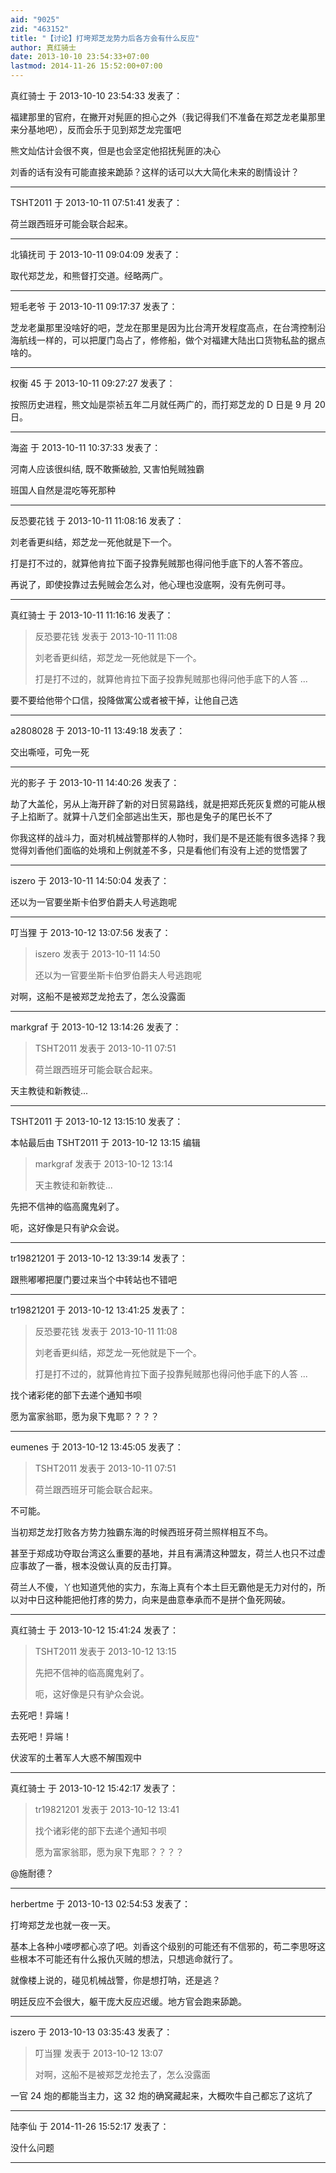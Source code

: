 ```yaml
---
aid: "9025"
zid: "463152"
title: "【讨论】打垮郑芝龙势力后各方会有什么反应"
author: 真红骑士
date: 2013-10-10 23:54:33+07:00
lastmod: 2014-11-26 15:52:00+07:00
---
```


真红骑士 于 2013-10-10 23:54:33 发表了：

福建那里的官府，在撇开对髡匪的担心之外（我记得我们不准备在郑芝龙老巢那里来分基地吧），反而会乐于见到郑芝龙完蛋吧

熊文灿估计会很不爽，但是也会坚定他招抚髡匪的决心

刘香的话有没有可能直接来跪舔？这样的话可以大大简化未来的剧情设计？

---

TSHT2011 于 2013-10-11 07:51:41 发表了：

荷兰跟西班牙可能会联合起来。

---

北镇抚司 于 2013-10-11 09:04:09 发表了：

取代郑芝龙，和熊督打交道。经略两广。

---

短毛老爷 于 2013-10-11 09:17:37 发表了：

芝龙老巢那里没啥好的吧，芝龙在那里是因为比台湾开发程度高点，在台湾控制沿海航线一样的，可以把厦门岛占了，修修船，做个对福建大陆出口货物私盐的据点啥的。

---

权衡 45 于 2013-10-11 09:27:27 发表了：

按照历史进程，熊文灿是崇祯五年二月就任两广的，而打郑芝龙的 D 日是 9 月 20 日。

---

海盗 于 2013-10-11 10:37:33 发表了：

河南人应该很纠结, 既不敢撕破脸, 又害怕髡贼独霸

班国人自然是混吃等死那种

---

反恐要花钱 于 2013-10-11 11:08:16 发表了：

刘老香更纠结，郑芝龙一死他就是下一个。

打是打不过的，就算他肯拉下面子投靠髡贼那也得问他手底下的人答不答应。

再说了，即使投靠过去髡贼会怎么对，他心理也没底啊，没有先例可寻。

---

真红骑士 于 2013-10-11 11:16:16 发表了：

> 反恐要花钱 发表于 2013-10-11 11:08
>
> 刘老香更纠结，郑芝龙一死他就是下一个。
>
> 打是打不过的，就算他肯拉下面子投靠髡贼那也得问他手底下的人答 ...

要不要给他带个口信，投降做寓公或者被干掉，让他自己选

---

a2808028 于 2013-10-11 13:49:18 发表了：

交出嘶哑，可免一死

---

光的影子 于 2013-10-11 14:40:26 发表了：

劫了大盖伦，另从上海开辟了新的对日贸易路线，就是把郑氏死灰复燃的可能从根子上掐断了。就算十八芝们全部逃出生天，那也是兔子的尾巴长不了

你我这样的战斗力，面对机械战警那样的人物时，我们是不是还能有很多选择？我觉得刘香他们面临的处境和上例就差不多，只是看他们有没有上述的觉悟罢了

---

iszero 于 2013-10-11 14:50:04 发表了：

还以为一官要坐斯卡伯罗伯爵夫人号逃跑呢

---

叮当狸 于 2013-10-12 13:07:56 发表了：

> iszero 发表于 2013-10-11 14:50
>
> 还以为一官要坐斯卡伯罗伯爵夫人号逃跑呢

对啊，这船不是被郑芝龙抢去了，怎么没露面

---

markgraf 于 2013-10-12 13:14:26 发表了：

> TSHT2011 发表于 2013-10-11 07:51
>
> 荷兰跟西班牙可能会联合起来。

天主教徒和新教徒...

---

TSHT2011 于 2013-10-12 13:15:10 发表了：

本帖最后由 TSHT2011 于 2013-10-12 13:15 编辑

> markgraf 发表于 2013-10-12 13:14
>
> 天主教徒和新教徒...

先把不信神的临高魔鬼剁了。

呃，这好像是只有驴众会说。

---

tr19821201 于 2013-10-12 13:39:14 发表了：

跟熊嘟嘟把厦门要过来当个中转站也不错吧

---

tr19821201 于 2013-10-12 13:41:25 发表了：

> 反恐要花钱 发表于 2013-10-11 11:08
>
> 刘老香更纠结，郑芝龙一死他就是下一个。
>
> 打是打不过的，就算他肯拉下面子投靠髡贼那也得问他手底下的人答 ...

找个诸彩佬的部下去递个通知书呗

愿为富家翁耶，愿为泉下鬼耶？？？？

---

eumenes 于 2013-10-12 13:45:05 发表了：

> TSHT2011 发表于 2013-10-11 07:51
>
> 荷兰跟西班牙可能会联合起来。

不可能。

当初郑芝龙打败各方势力独霸东海的时候西班牙荷兰照样相互不鸟。

甚至于郑成功夺取台湾这么重要的基地，并且有满清这种盟友，荷兰人也只不过虚应事故了一番，根本没做认真的反击打算。

荷兰人不傻，丫也知道凭他的实力，东海上真有个本土巨无霸他是无力对付的，所以对中日这种能把他打疼的势力，向来是曲意奉承而不是拼个鱼死网破。

---

真红骑士 于 2013-10-12 15:41:24 发表了：

> TSHT2011 发表于 2013-10-12 13:15
>
> 先把不信神的临高魔鬼剁了。
>
> 呃，这好像是只有驴众会说。

去死吧！异端！

去死吧！异端！

伏波军的土著军人大惑不解围观中

---

真红骑士 于 2013-10-12 15:42:17 发表了：

> tr19821201 发表于 2013-10-12 13:41
>
> 找个诸彩佬的部下去递个通知书呗
>
> 愿为富家翁耶，愿为泉下鬼耶？？？？

@施耐德？

---

herbertme 于 2013-10-13 02:54:53 发表了：

打垮郑芝龙也就一夜一天。

基本上各种小喽啰都心凉了吧。刘香这个级别的可能还有不信邪的，苟二李思呀这些根本不可能还有什么报仇灭贼的想法，只想逃命就行了。

就像楼上说的，碰见机械战警，你是想打呐，还是逃？

明廷反应不会很大，躯干庞大反应迟缓。地方官会跑来舔跪。

---

iszero 于 2013-10-13 03:35:43 发表了：

> 叮当狸 发表于 2013-10-12 13:07
>
> 对啊，这船不是被郑芝龙抢去了，怎么没露面

一官 24 炮的都能当主力，这 32 炮的确窝藏起来，大概吹牛自己都忘了这坑了

---

陆李仙 于 2014-11-26 15:52:17 发表了：

没什么问题

---
